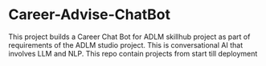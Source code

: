 # Career-Advise-ChatBot
This project builds a Career Chat Bot for ADLM skillhub project as part of requirements of the ADLM studio project. This is conversational AI that involves LLM and NLP. This repo contain projects from start till deployment
